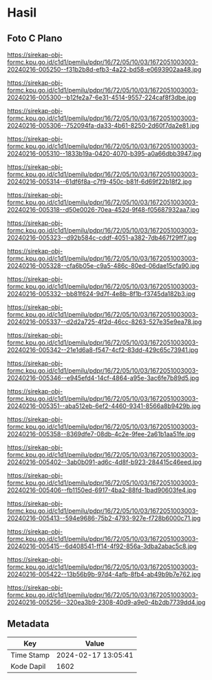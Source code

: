 # Hasil

## Foto C Plano

https://sirekap-obj-formc.kpu.go.id/c1d1/pemilu/pdpr/16/72/05/10/03/1672051003003-20240216-005250--f31b2b8d-efb3-4a22-bd58-e0693902aa48.jpg

https://sirekap-obj-formc.kpu.go.id/c1d1/pemilu/pdpr/16/72/05/10/03/1672051003003-20240216-005300--b12fe2a7-6e31-4514-9557-224caf8f3dbe.jpg

https://sirekap-obj-formc.kpu.go.id/c1d1/pemilu/pdpr/16/72/05/10/03/1672051003003-20240216-005306--752094fa-da33-4b61-8250-2d60f7da2e81.jpg

https://sirekap-obj-formc.kpu.go.id/c1d1/pemilu/pdpr/16/72/05/10/03/1672051003003-20240216-005310--1833b19a-0420-4070-b395-a0a66dbb3947.jpg

https://sirekap-obj-formc.kpu.go.id/c1d1/pemilu/pdpr/16/72/05/10/03/1672051003003-20240216-005314--61df6f8a-c7f9-450c-b81f-6d69f22b18f2.jpg

https://sirekap-obj-formc.kpu.go.id/c1d1/pemilu/pdpr/16/72/05/10/03/1672051003003-20240216-005318--d50e0026-70ea-452d-9f48-f05687932aa7.jpg

https://sirekap-obj-formc.kpu.go.id/c1d1/pemilu/pdpr/16/72/05/10/03/1672051003003-20240216-005323--d92b584c-cddf-4051-a382-7db467f29ff7.jpg

https://sirekap-obj-formc.kpu.go.id/c1d1/pemilu/pdpr/16/72/05/10/03/1672051003003-20240216-005328--cfa6b05e-c9a5-486c-80ed-06dae15cfa90.jpg

https://sirekap-obj-formc.kpu.go.id/c1d1/pemilu/pdpr/16/72/05/10/03/1672051003003-20240216-005332--bb81f624-9d7f-4e8b-8f1b-f3745da182b3.jpg

https://sirekap-obj-formc.kpu.go.id/c1d1/pemilu/pdpr/16/72/05/10/03/1672051003003-20240216-005337--d2d2a725-4f2d-46cc-8263-527e35e9ea78.jpg

https://sirekap-obj-formc.kpu.go.id/c1d1/pemilu/pdpr/16/72/05/10/03/1672051003003-20240216-005342--21e1d6a8-f547-4cf2-83dd-429c65c73941.jpg

https://sirekap-obj-formc.kpu.go.id/c1d1/pemilu/pdpr/16/72/05/10/03/1672051003003-20240216-005346--e945efd4-14cf-4864-a95e-3ac6fe7b89d5.jpg

https://sirekap-obj-formc.kpu.go.id/c1d1/pemilu/pdpr/16/72/05/10/03/1672051003003-20240216-005351--aba512eb-6ef2-4460-9341-8566a8b9429b.jpg

https://sirekap-obj-formc.kpu.go.id/c1d1/pemilu/pdpr/16/72/05/10/03/1672051003003-20240216-005358--8369dfe7-08db-4c2e-9fee-2a61b1aa51fe.jpg

https://sirekap-obj-formc.kpu.go.id/c1d1/pemilu/pdpr/16/72/05/10/03/1672051003003-20240216-005402--3ab0b091-ad6c-4d8f-b923-284415c46eed.jpg

https://sirekap-obj-formc.kpu.go.id/c1d1/pemilu/pdpr/16/72/05/10/03/1672051003003-20240216-005406--fb1150ed-6917-4ba2-88fd-1bad90603fe4.jpg

https://sirekap-obj-formc.kpu.go.id/c1d1/pemilu/pdpr/16/72/05/10/03/1672051003003-20240216-005413--594e9686-75b2-4793-927e-f728b6000c71.jpg

https://sirekap-obj-formc.kpu.go.id/c1d1/pemilu/pdpr/16/72/05/10/03/1672051003003-20240216-005415--6d408541-ff14-4f92-856a-3dba2abac5c8.jpg

https://sirekap-obj-formc.kpu.go.id/c1d1/pemilu/pdpr/16/72/05/10/03/1672051003003-20240216-005422--13b56b9b-97d4-4afb-8fb4-ab49b9b7e762.jpg

https://sirekap-obj-formc.kpu.go.id/c1d1/pemilu/pdpr/16/72/05/10/03/1672051003003-20240216-005256--320ea3b9-2308-40d9-a9e0-4b2db7739dd4.jpg


## Metadata

| Key        | Value               |
| ---------- | ------------------- |
| Time Stamp | 2024-02-17 13:05:41 |
| Kode Dapil | 1602                |



